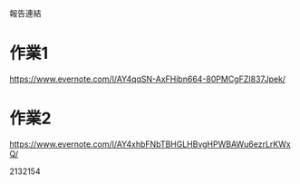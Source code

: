 報告連結
# 作業1 #
https://www.evernote.com/l/AY4qqSN-AxFHibn664-80PMCgFZI837Jpek/

# 作業2 # 
https://www.evernote.com/l/AY4xhbFNbTBHGLHBvgHPWBAWu6ezrLrKWxQ/


2132154
